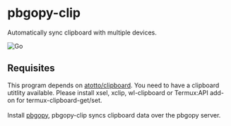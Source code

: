 # pbgopy-clip

Automatically sync clipboard with multiple devices.

![Go](https://github.com/thealamu/pbgopy-clip/workflows/Go/badge.svg)

## Requisites

This program depends on [atotto/clipboard](https://github.com/atotto/clipboard).
You need to have a clipboard utitlity available. Please install xsel, xclip, wl-clipboard or Termux:API add-on for termux-clipboard-get/set.
<br>
<br>
Install [pbgopy](https://github.com/nakabonne/pbgopy), pbgopy-clip syncs clipboard data over the pbgopy server.
